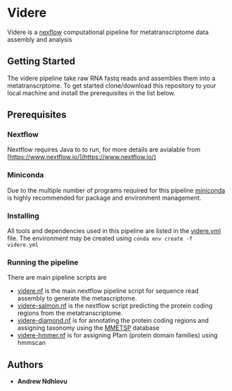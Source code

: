 # Videre 

Videre is a [nexflow](https://www.nextflow.io/) computational pipeline for metatranscriptome data assembly and analysis

## **Getting Started**

The videre pipeline take raw RNA fastq reads and assembles them into a metatranscrptome. To get started clone/download this repository to your local machine and install the prerequisites in the list below. 

## Prerequisites

### Nextflow

Nextflow requires Java to to run, for more details are avialable from [https://www.nextflow.io/](https://www.nextflow.io/)

###  Miniconda

Due to the multiple number of programs required for this pipeline [miniconda](https://docs.conda.io/en/latest/miniconda.html)  is highly recommended for package and environment management. 

###  Installing

All tools and dependencies used in this pipeline are listed in the  [videre.yml](https://github.com/PiscatorX/videre-pipeline/blob/master/videre.yml) file. The environment may be created using ``conda env create -f videre.yml``

### Running the pipeline

There are main pipeline scripts are 
* [videre.nf](https://github.com/PiscatorX/videre-pipeline/blob/master/videre.nf) is the main nextflow pipeline script for sequence read assembly to generate the metascriptome.   
* [videre-salmon.nf](https://github.com/PiscatorX/videre-pipeline/blob/master/videre-salmon.nf) is the nextflow script predicting the protein coding regions from the metatranscriptome.
* [videre-diamond.nf](https://github.com/PiscatorX/videre-pipeline/blob/master/videre-diamond.nf) is for annotating the protein coding regions and assigning taxonomy using the [MMETSP](https://journals.plos.org/plosbiology/article?id=10.1371/journal.pbio.1001889) database
* [videre-hmmer.nf](https://github.com/PiscatorX/videre-pipeline/blob/master/videre-hmmer.nf) is for assigning Pfam (protein domain families) using  hmmscan


## Authors

* **Andrew Ndhlovu** 